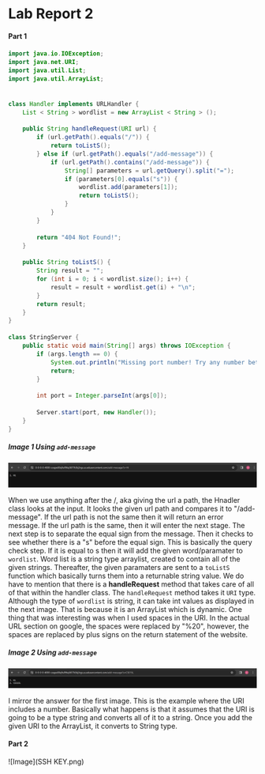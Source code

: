 # Lab Report 2
#### Part 1
```java
import java.io.IOException;
import java.net.URI;
import java.util.List;
import java.util.ArrayList;


class Handler implements URLHandler {
    List < String > wordlist = new ArrayList < String > ();

    public String handleRequest(URI url) {
        if (url.getPath().equals("/")) {
            return toListS();
        } else if (url.getPath().equals("/add-message")) {
            if (url.getPath().contains("/add-message")) {
                String[] parameters = url.getQuery().split("=");
                if (parameters[0].equals("s")) {
                    wordlist.add(parameters[1]);
                    return toListS();
                }
            }
        }

        return "404 Not Found!";
    }

    public String toListS() {
        String result = "";
        for (int i = 0; i < wordlist.size(); i++) {
            result = result + wordlist.get(i) + "\n";
        }
        return result;
    }
}

class StringServer {
    public static void main(String[] args) throws IOException {
        if (args.length == 0) {
            System.out.println("Missing port number! Try any number between 1024 to 49151");
            return;
        }

        int port = Integer.parseInt(args[0]);

        Server.start(port, new Handler());
    }
}
```
##### Image 1 Using `add-message`
![Image](UsingAdd1.png)

When we use anything after the /, aka giving the url a path, the Hnadler class looks at the input. It looks the given url path and compares it to "/add-message". If the url path is not the same then it will return an error message. If the url path is the same, then it will enter the next stage. The next step is to separate the equal sign from the message. Then it checks to see whether there is a "s" before the equal sign. This is basically the query check step. If it is equal to s then it will add the given word/paramater to `wordlist`. Word list is a string type arraylist, created to contain all of the given strings. Thereafter, the given paramaters are sent to a `toListS` function which basically turns them into a returnable string value. We do have to mention that there is a **handleRequest** method that takes care of all of that within the handler class. The `handleRequest` method takes it `URI` type. <br>
Although the type of `wordlist` is string, it can take int values as displayed in the next image. That is because it is an ArrayList which is dynamic. One thing that was interesting was when I used spaces in the URI. In the actual URL section on google, the spaces were replaced by "%20", however, the spaces are replaced by plus signs on the return statement of the website.  

##### Image 2 Using `add-message`
![Image](UsingAdd2.png)

I mirror the answer for the first image. This is the example where the URI includes a number. Basically what happens is that it assumes that the URI is going to be a type string and converts all of it to a string. Once you add the given URI to the ArrayList, it converts to String type. 

#### Part 2
![Image](SSH KEY.png)



